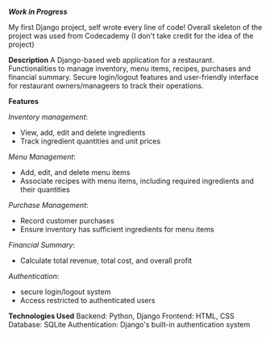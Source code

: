 ***Work in Progress***

My first Django project, self wrote every line of code! Overall skeleton of the project was used from Codecademy (I don't take credit for the idea of the project)

**Description**
A Django-based web application for a restaurant.  Functionalities to manage inventory, menu items, recipes, purchases and financial summary.
Secure login/logout features and user-friendly interface for restaurant owners/manageers to track their operations.

**Features**

*Inventory management*:
- View, add, edit and delete ingredients
- Track ingredient quantities and unit prices

*Menu Management*:
- Add, edit, and delete menu items
- Associate recipes with menu items, including required ingredients and their quantities

*Purchase Management*:
- Record customer purchases
- Ensure inventory has sufficient ingredients for menu items

*Financial Summary*:
- Calculate total revenue, total cost, and overall profit

*Authentication*:
- secure login/logout system
- Access restricted to authenticated users

**Technologies Used**
Backend: Python, Django
Frontend: HTML, CSS
Database: SQLite
Authentication: Django's built-in authentication system
